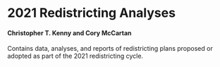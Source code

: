 # 2021 Redistricting Analyses
#### Christopher T. Kenny and Cory McCartan

<!-- badges: start -->
<!-- badges: end -->

Contains data, analyses, and reports of redistricting plans proposed or adopted
as part of the 2021 redistricting cycle.

